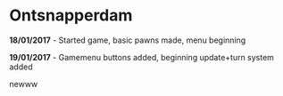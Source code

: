 # Ontsnapperdam

**18/01/2017** - Started game, basic pawns made, menu beginning

**19/01/2017** - Gamemenu buttons added, beginning update+turn system added

newww

